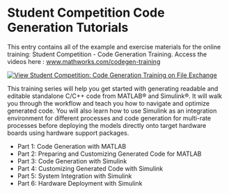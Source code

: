 # Student Competition Code Generation Tutorials
This entry contains all of the example and exercise materials for the online training: Student Competition - Code Generation Training. Access the videos here : www.mathworks.com/codegen-training

[![View  Student Competition: Code Generation Training on File Exchange](https://www.mathworks.com/matlabcentral/images/matlab-file-exchange.svg)](https://www.mathworks.com/matlabcentral/fileexchange/69089-student-competition-code-generation-training)

This training series will help you get started with generating readable and editable standalone C/C++ code from MATLAB® and Simulink®. It will walk you through the workflow and teach you how to navigate and optimize generated code. You will also learn how to use Simulink as an integration environment for different processes and code generation for multi-rate processes before deploying the models directly onto target hardware boards using hardware support packages.

* Part 1: Code Generation with MATLAB
* Part 2: Preparing and Customizing Generated Code for MATLAB
* Part 3: Code Generation with Simulink
* Part 4: Customizing Generated Code with Simulink
* Part 5: System Integration with Simulink
* Part 6: Hardware Deployment with Simulink 
